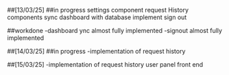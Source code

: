 ##[13/03/25]
##in progress
settings component
request History components
sync dashboard with database
implement sign out

##workdone 
-dashboard ync almost fully implemented
-signout almost fully implemented


##[14/03/25]
##in progress 
-implementation of request history

##[15/03/25]
-implementation of request history user panel front end 

